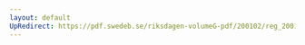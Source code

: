 ```yaml
---
layout: default
UpRedirect: https://pdf.swedeb.se/riksdagen-volumeG-pdf/200102/reg_200102/reg_200102_0389.pdf
---
```

